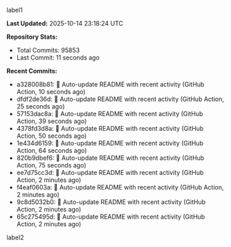 
label1 
<!-- ACTIVITY_START -->
**Last Updated:** 2025-10-14 23:18:24 UTC

**Repository Stats:**
- Total Commits: 95853
- Last Commit: 11 seconds ago

**Recent Commits:**
- a328008b81: 🤖 Auto-update README with recent activity (GitHub Action, 10 seconds ago)
- dfdf2de36d: 🤖 Auto-update README with recent activity (GitHub Action, 25 seconds ago)
- 57153dac8a: 🤖 Auto-update README with recent activity (GitHub Action, 39 seconds ago)
- 4378fd3d8a: 🤖 Auto-update README with recent activity (GitHub Action, 50 seconds ago)
- 1e434d6159: 🤖 Auto-update README with recent activity (GitHub Action, 64 seconds ago)
- 820b9dbef6: 🤖 Auto-update README with recent activity (GitHub Action, 75 seconds ago)
- ee7d75cc3d: 🤖 Auto-update README with recent activity (GitHub Action, 2 minutes ago)
- f4eaf0603a: 🤖 Auto-update README with recent activity (GitHub Action, 2 minutes ago)
- 9c8d5032b0: 🤖 Auto-update README with recent activity (GitHub Action, 2 minutes ago)
- 65c275495d: 🤖 Auto-update README with recent activity (GitHub Action, 2 minutes ago)
<!-- ACTIVITY_END -->

label2
